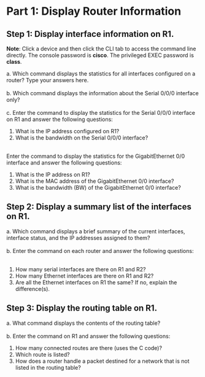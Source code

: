 # Part 1: Display Router Information

## Step 1: Display interface information on R1.
**Note**: Click a device and then click the CLI tab to access the command line directly. The console password is
**cisco**. The privileged EXEC password is **class**.

a. Which command displays the statistics for all interfaces configured on a router?
Type your answers here.<br><br>
b. Which command displays the information about the Serial 0/0/0 interface only?<br><br>
c. Enter the command to display the statistics for the Serial 0/0/0 interface on R1 and answer the following
questions:<br>
1. What is the IP address configured on R1?<br>
2. What is the bandwidth on the Serial 0/0/0 interface?<br><br>

Enter the command to display the statistics for the GigabitEthernet 0/0 interface and answer the following
questions:<br>
1. What is the IP address on R1?<br>
2. What is the MAC address of the GigabitEthernet 0/0 interface?<br>
3. What is the bandwidth (BW) of the GigabitEthernet 0/0 interface?

## Step 2: Display a summary list of the interfaces on R1.
a. Which command displays a brief summary of the current interfaces, interface status, and the IP
addresses assigned to them?<br><br>
b. Enter the command on each router and answer the following questions:<br><br>
1. How many serial interfaces are there on R1 and R2?<br>
2. How many Ethernet interfaces are there on R1 and R2?<br>
3. Are all the Ethernet interfaces on R1 the same? If no, explain the difference(s).<br>

## Step 3: Display the routing table on R1.
a. What command displays the contents of the routing table?<br><br>
b. Enter the command on R1 and answer the following questions:<br>
1. How many connected routes are there (uses the C code)?<br>
2. Which route is listed?<br>
3. How does a router handle a packet destined for a network that is not listed in the routing table?<br>
